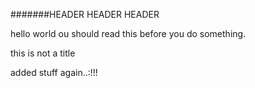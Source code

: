 
#######HEADER HEADER HEADER

hello world
ou should read this before you do something.

this is not a title

added stuff again..:!!!
